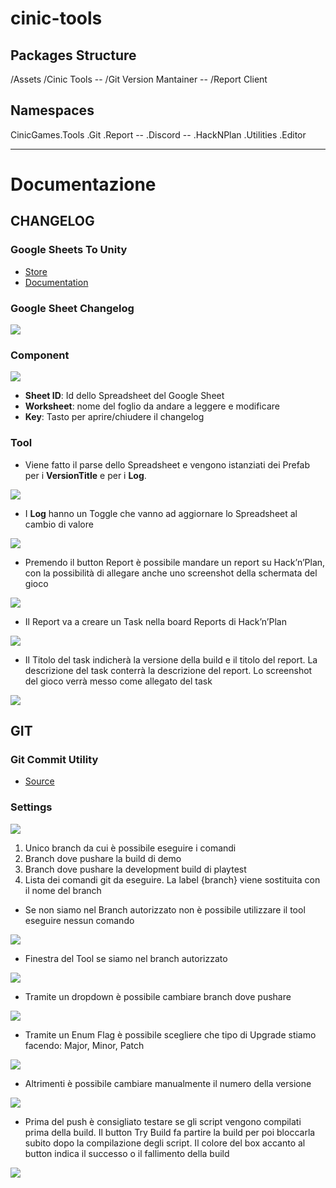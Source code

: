 # cinic-tools

## Packages Structure
/Assets
    /Cinic Tools
    -- /Git Version Mantainer
    -- /Report Client

## Namespaces
CinicGames.Tools
    .Git
    .Report
    -- .Discord
    -- .HackNPlan
    .Utilities
        .Editor

***

# Documentazione

## CHANGELOG

### Google Sheets To Unity
- [Store](https://assetstore.unity.com/packages/tools/utilities/google-sheets-to-unity-73410)
- [Documentation](https://docs.google.com/document/d/1N0qw0OibqMp8SSA7Nwh7fhKObg2e-FSGQUeYr9-zN8Y/edit)

### Google Sheet Changelog
![](./Documentation/changelog_sheet.png)

### Component
![](./Documentation/changelog_manager_inspector.png)
- **Sheet ID**: Id dello Spreadsheet del Google Sheet
- **Worksheet**: nome del foglio da andare a leggere e modificare
- **Key**: Tasto per aprire/chiudere il changelog 

### Tool
- Viene fatto il parse dello Spreadsheet e vengono istanziati dei Prefab per i
  **VersionTitle** e per i **Log**.

![](./Documentation/changelog_prefab_example.png)
  
- I **Log** hanno un Toggle che vanno ad aggiornare lo Spreadsheet al cambio di
  valore
  
![](./Documentation/changelog_check_update_example.png)

- Premendo il button Report è possibile mandare un report su Hack’n’Plan, con la
  possibilità di allegare anche uno screenshot della schermata del gioco
  
![](./Documentation/bug_report_prefab_example.png)

- Il Report va a creare un Task nella board Reports di Hack’n’Plan
  
![](./Documentation/auto_report_hnp_task.png)

- Il Titolo del task indicherà la versione della build e il titolo del report. La
  descrizione del task conterrà la descrizione del report. Lo screenshot del gioco
  verrà messo come allegato del task
  
![](./Documentation/auto_report_task_details.png)

## GIT

### Git Commit Utility

- [Source](https://gist.github.com/Marsgames/219afc01a1b6af1ed20c241ff449e574) 
  
### Settings
![](./Documentation/git_settings_so_example.png)
1. Unico branch da cui è possibile eseguire i comandi
2. Branch dove pushare la build di demo
3. Branch dove pushare la development build di playtest
4. Lista dei comandi git da eseguire. La label {branch} viene sostituita con il nome
   del branch
- Se non siamo nel Branch autorizzato non è possibile utilizzare il tool eseguire
  nessun comando
  
![](./Documentation/not_authorized_branch.png)

- Finestra del Tool se siamo nel branch autorizzato
  
![](./Documentation/authorized_branch_screen.png)

- Tramite un dropdown è possibile cambiare branch dove pushare
  
![](./Documentation/branch_selection_dropdown.png)

- Tramite un Enum Flag è possibile scegliere che tipo di Upgrade stiamo facendo:
  Major, Minor, Patch

![](./Documentation/upgrade_version_selection.png)  

- Altrimenti è possibile cambiare manualmente il numero della versione
  
![](./Documentation/manual_version_upgrade.png)

- Prima del push è consigliato testare se gli script vengono compilati prima della
  build. Il button Try Build fa partire la build per poi bloccarla subito dopo la
  compilazione degli script. Il colore del box accanto al button indica il successo o il
  fallimento della build
  
![](./Documentation/try_build_messages.png)